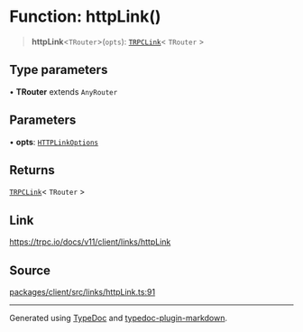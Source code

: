 # Function: httpLink()

> **httpLink**\<`TRouter`\>(`opts`): [`TRPCLink`](../type-aliases/TRPCLink.md)\< `TRouter` \>

## Type parameters

• **TRouter** extends `AnyRouter`

## Parameters

• **opts**: [`HTTPLinkOptions`](../interfaces/HTTPLinkOptions.md)

## Returns

[`TRPCLink`](../type-aliases/TRPCLink.md)\< `TRouter` \>

## Link

https://trpc.io/docs/v11/client/links/httpLink

## Source

[packages/client/src/links/httpLink.ts:91](https://github.com/trpc/trpc/blob/caccce64/packages/client/src/links/httpLink.ts#L91)

***

Generated using [TypeDoc](https://typedoc.org) and [typedoc-plugin-markdown](https://typedoc-plugin-markdown.org).
